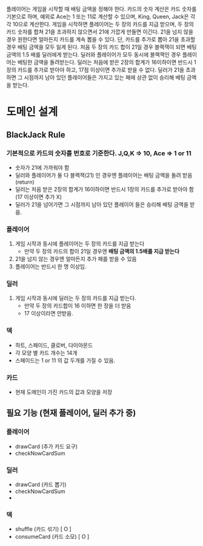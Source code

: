 플레이어는 게임을 시작할 때 배팅 금액을 정해야 한다.
카드의 숫자 계산은 카드 숫자를 기본으로 하며, 예외로 Ace는 1 또는 11로 계산할 수 있으며, King, Queen, Jack은 각각 10으로 계산한다.
게임을 시작하면 플레이어는 두 장의 카드를 지급 받으며, 두 장의 카드 숫자를 합쳐 21을 초과하지 않으면서 21에 가깝게 만들면 이긴다. 21을 넘지 않을 경우 원한다면 얼마든지 카드를 계속 뽑을 수 있다. 단, 카드를 추가로 뽑아 21을 초과할 경우 배팅 금액을 모두 잃게 된다.
처음 두 장의 카드 합이 21일 경우 블랙잭이 되면 베팅 금액의 1.5 배를 딜러에게 받는다.
딜러와 플레이어가 모두 동시에 블랙잭인 경우 플레이어는 베팅한 금액을 돌려받는다.
딜러는 처음에 받은 2장의 합계가 16이하이면 반드시 1장의 카드를 추가로 받아야 하고, 17점 이상이면 추가로 받을 수 없다. 딜러가 21을 초과하면 그 시점까지 남아 있던 플레이어들은 가지고 있는 패에 상관 없이 승리해 베팅 금액을 받는다.

# 도메인 설계
## BlackJack Rule
### 기본적으로 카드의 숫자를 번호로 기준한다. J,Q,K => 10, Ace => 1 or 11
- 숫자가 21에 가까워야 함
- 딜러와 플레이어가 둘 다 블랙잭(21) 인 경우엔 플레이어는 배팅 금액을 돌려 받음 (return)
- 딜러는 처음 받은 2장의 합계가 16이하이면 반드시 1장의 카드를 추가로 받아야 함 (17 이상이면 추가 X)
- 딜러가 21을 넘어가면 그 시점까지 남아 있던 플레이어 들은 승리해 배팅 금액을 받음.

### 플레이어
1. 게임 시작과 동시에 플레이어는 두 장의 카드를 지급 받는다
   - 만약 두 장의 카드의 합이 21일 경우엔 **배팅 금액의 1.5배를 지급 받는다**
2. 21을 넘지 않는 경우엔 얼마든지 추가 패를 받을 수 있음
3. 플레이어는 반드시 한 명 이상임.


### 딜러
1. 게임 시작과 동시에 딜러는 두 장의 카드를 지급 받는다.
   - 만약 두 장의 카드합이 16 이하면 한 장을 더 받음
   - 17 이상이라면 안받음.

### 덱
- 하트, 스페이드, 클로버, 다이아몬드
- 각 모양 별 카드 개수는 14개
- 스페이드는 1 or 11 의 값 두개를 가질 수 있음.

### 카드
- 현재 도메인이 가진 카드의 값과 모양을 저장

## 필요 기능 (현재 플레이어, 딜러 추가 중)
### 플레이어
- drawCard (추가 카드 요구)
- checkNowCardSum
### 딜러
- drawCard (카드 뽑기)
- checkNowCardSum
- 
### 덱
- shuffle (카드 섞기) [ O ]
- consumeCard (카드 소모) [ O ]

